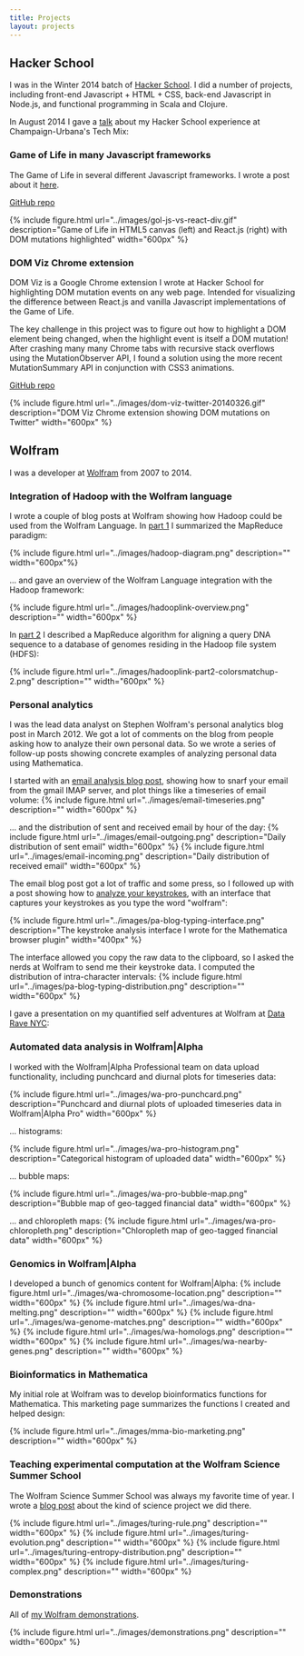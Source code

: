 ```yaml
---
title: Projects
layout: projects
---
```


## Hacker School

I was in the Winter 2014 batch of [Hacker School](http://www.hackerschool.com).
I did a number of projects, including front-end Javascript + HTML + CSS,
back-end Javascript in Node.js, and functional programming in Scala and Clojure.

In August 2014 I gave a [talk](https://speakerdeck.com/pauljean/hacking-my-tech-career-at-hacker-school)
about my Hacker School experience at Champaign-Urbana's Tech Mix:
<div class="speakerdeck">
<script async class="speakerdeck-embed" data-id="6933efb021ac0132318076af556e37c5" data-ratio="1.33333333333333" src="//speakerdeck.com/assets/embed.js"></script>
</div>

### Game of Life in many Javascript frameworks

The Game of Life in several different Javascript frameworks.
I wrote a post about it [here](/2014/05/17/gol-react.html).

[GitHub repo](https://github.com/paul-jean/life)

{% include figure.html url="../images/gol-js-vs-react-div.gif" description="Game of Life in HTML5 canvas (left) and React.js (right) with DOM mutations highlighted" width="600px" %}

### DOM Viz Chrome extension

DOM Viz is a Google Chrome extension I wrote at Hacker School for highlighting DOM mutation events on any web page.
Intended for visualizing the difference between React.js and vanilla Javascript implementations of the Game of Life.

The key challenge in this project was to figure out how to highlight a DOM element being changed,
when the highlight event is itself a DOM mutation! After crashing many many Chrome tabs with recursive
stack overflows using the MutationObserver API, I found a solution using the more recent
MutationSummary API in conjunction with CSS3 animations.

[GitHub repo](https://github.com/paul-jean/dom-viz)

{% include figure.html url="../images/dom-viz-twitter-20140326.gif" description="DOM Viz Chrome extension showing DOM mutations on Twitter" width="600px" %}

## Wolfram

I was a developer at [Wolfram](http://www.wolfram.com) from 2007 to 2014.

### Integration of Hadoop with the Wolfram language

<div class="speakerdeck">
<script async class="speakerdeck-embed" data-id="d0963460d639013125663a0f838a214c" data-ratio="1.29456384323641" src="//speakerdeck.com/assets/embed.js"></script>
</div>

I wrote a couple of blog posts at Wolfram showing how Hadoop could be used from
the Wolfram Language. In [part 1](http://blog.wolfram.com/2013/07/31/mathematica-gets-bigdata-with-hadooplink/)
I summarized the MapReduce paradigm:

{% include figure.html url="../images/hadoop-diagram.png" description=""  width="600px"%}


... and gave an overview of the Wolfram Language integration with the Hadoop framework:

{% include figure.html url="../images/hadooplink-overview.png" description="" width="600px" %}

In [part 2](http://blog.wolfram.com/2014/02/21/searching-genomes-with-mathematica-and-hadooplink/)
I described a MapReduce algorithm for aligning a query DNA sequence to a database of genomes residing in
the Hadoop file system (HDFS):

{% include figure.html url="../images/hadooplink-part2-colorsmatchup-2.png" description="" width="600px" %}

### Personal analytics

I was the lead data analyst on Stephen Wolfram's personal analytics blog post in March 2012.
We got a lot of comments on the blog
from people asking how to analyze their own personal data. So we
wrote a series of follow-up posts showing concrete examples of analyzing personal data
using Mathematica.

I started with an [email analysis blog post](), showing how to snarf your email from
the gmail IMAP server, and plot things like a timeseries of email volume:
{% include figure.html url="../images/email-timeseries.png" description="" width="600px" %}

... and the distribution of sent and received email by hour of the day:
{% include figure.html url="../images/email-outgoing.png" description="Daily distribution of sent email" width="600px" %}
{% include figure.html url="../images/email-incoming.png" description="Daily distribution of received email" width="600px" %}

The email blog post got a lot of traffic and some press, so I followed up with a post
showing how to
[analyze your keystrokes](http://blog.wolfram.com/2012/06/14/how-do-you-type-wolfram-analyzing-your-typing-style-using-mathematica/),
with an interface that captures your keystrokes as you type the word "wolfram":

{% include figure.html url="../images/pa-blog-typing-interface.png" description="The keystroke analysis interface I wrote for the Mathematica browser plugin" width="400px" %}

The interface allowed you copy the raw data to the clipboard, so I asked the nerds at Wolfram
to send me their keystroke data. I computed the distribution of intra-character intervals:
{% include figure.html url="../images/pa-blog-typing-distribution.png" description="" width="600px" %}

I gave a presentation on my quantified self adventures at Wolfram at
[Data Rave NYC](https://speakerdeck.com/pauljean/quantified-self-adventures-at-wolfram):

<div class="speakerdeck">
  <script async class="speakerdeck-embed" data-slide="15" data-id="bfd321209d0b0131134126e81df3a534" data-ratio="1.29456384323641" src="//speakerdeck.com/assets/embed.js"></script>
</div>

### Automated data analysis in Wolfram|Alpha

I worked with the Wolfram|Alpha Professional team on data upload functionality, including
punchcard and diurnal plots for timeseries data:

{% include figure.html url="../images/wa-pro-punchcard.png" description="Punchcard and diurnal plots of uploaded timeseries data in Wolfram|Alpha Pro" width="600px" %}

... histograms:

{% include figure.html url="../images/wa-pro-histogram.png" description="Categorical histogram of uploaded data" width="600px" %}

... bubble maps:

{% include figure.html url="../images/wa-pro-bubble-map.png" description="Bubble map of geo-tagged financial data" width="600px" %}

... and chloropleth maps:
{% include figure.html url="../images/wa-pro-chloropleth.png" description="Chloropleth map of geo-tagged financial data" width="600px" %}

### Genomics in Wolfram|Alpha

I developed a bunch of genomics content for Wolfram|Alpha:
{% include figure.html url="../images/wa-chromosome-location.png" description="" width="600px" %}
{% include figure.html url="../images/wa-dna-melting.png" description="" width="600px" %}
{% include figure.html url="../images/wa-genome-matches.png" description="" width="600px" %}
{% include figure.html url="../images/wa-homologs.png" description="" width="600px" %}
{% include figure.html url="../images/wa-nearby-genes.png" description="" width="600px" %}


### Bioinformatics in Mathematica

My initial role at Wolfram was to develop bioinformatics functions for Mathematica. This marketing
page summarizes the functions I created and helped design:

{% include figure.html url="../images/mma-bio-marketing.png" description="" width="600px" %}

### Teaching experimental computation at the Wolfram Science Summer School

The Wolfram Science Summer School was always my favorite time of year. I wrote
a [blog post](http://blog.wolfram.com/2012/12/20/hunting-for-turing-machines-at-the-wolfram-science-summer-school/)
about the kind of science project we did there.

{% include figure.html url="../images/turing-rule.png" description="" width="600px" %}
{% include figure.html url="../images/turing-evolution.png" description="" width="600px" %}
{% include figure.html url="../images/turing-entropy-distribution.png" description="" width="600px" %}
{% include figure.html url="../images/turing-complex.png" description="" width="600px" %}

### Demonstrations

All of [my Wolfram demonstrations](http://demonstrations.wolfram.com/search.html?query=paul-jean).

{% include figure.html url="../images/demonstrations.png" description="" width="600px" %}

